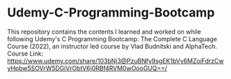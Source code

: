 # Udemy-C-Programming-Bootcamp
This repository contains the contents I learned and worked on while following Udemy's C Programming Bootcamp: The Complete C Language Course (2022), an instructor led course by Vlad Budnitski and AlphaTech.
Course Link: https://www.udemy.com/share/103bNj3@PzuBNfy9sgEK1bVy6MZoiFdrzCwyHpbw5SOVrW5DGiVrObtV6j0RBf4RVM0wOooGUQ==/


